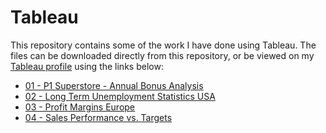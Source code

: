 # Tableau

This repository contains some of the work I have done using Tableau. The files can be downloaded directly from this repository, or be viewed on my [Tableau profile](https://public.tableau.com/profile/roland.rossel#!/) using the links below:
* [01 - P1 Superstore - Annual Bonus Analysis](https://public.tableau.com/views/P1Superstore-AnnualBonusAnalysis/Sheet1?:language=en-GB&:display_count=y&:origin=viz_share_link)
* [02 - Long Term Unemployment Statistics USA](https://public.tableau.com/views/02-LongTermUnemploymentStatisticsUSA/Sheet1?:language=en-GB&:display_count=y&publish=yes&:origin=viz_share_link)
* [03 - Profit Margins Europe](https://public.tableau.com/views/03-ProfitMarginsEurope/Dashboard1?:language=en-GB&:display_count=y&publish=yes&:origin=viz_share_link)
* [04 - Sales Performance vs. Targets](https://public.tableau.com/profile/roland.rossel#!/vizhome/04-SalesPerformancevs_Targets/Sheet1)
